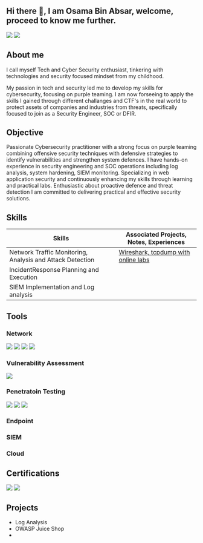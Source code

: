 ## Hi there 👋, I am Osama Bin Absar, welcome, proceed to know me further.


<a href="https://linkedin.com/osamabinabsar/"><img src="https://img.shields.io/badge/-LinkedIn-0072b1?&stile=for-the-badge&logo=linkedin&logoColor=white" /></a>
<a href="https://linktr.ee/osamabinabsar/"><img src="[https://img.shields.io/badge/-LinkedIn-0072b1?&stile=for-the-badge&logo=linkedin&logoColor=white](<https://img.shields.io/badge/-Linktree-39E0D5?style=for-the-badge&logo=linktree&logoColor=white)](https://linktr.ee/osamabinabsar>)" /></a>

## About me

I call myself Tech and Cyber Security enthusiast, tinkering with technologies and security focused mindset from my childhood.

My passion in tech and security led me to develop my skills for cybersecurity, focusing on purple teaming. I am now forseeing to apply the skills I gained through different challanges and CTF's in the real world to protect assets of companies and industries from threats, specifically focused to join as a Security Engineer, SOC or DFIR.


## Objective

Passionate Cybersecurity practitioner with a strong focus on purple teaming combining offensive security 
techniques with defensive strategies to identify vulnerabilities and strengthen system defences. I have hands-on 
experience in security engineering and SOC operations including log analysis, system hardening, SIEM 
monitoring. Specializing in web application security and continuously enhancing my skills through learning and 
practical labs. Enthusiastic about proactive defence and threat detection I am committed to delivering practical and 
effective security solutions.





## Skills

| Skills                                                         | Associated Projects, Notes, Experiences                    |
|---------------------------------------------------------------|------------------------------------------------------------| 
| Network Traffic Monitoring, Analysis and Attack Detection     |<a href="https://www.notion.so/learningselfstudy/Network-Traffic-Analysis-64730a958fde424d9767b5ee0a6efca2">Wireshark, tcpdump with online labs| 
| IncidentResponse Planning and Execution                       | 
| SIEM Implementation and Log analysis                          | 




 ## Tools


 ### Network
 <div>
   <img src="https://img.shields.io/badge/-Wireshark-1679A7?style=for-the-badge&logo=Wireshark&logoColor=white"  />
   <img src="https://img.shields.io/badge/-Suricata-EF3B2D?style=for-the-badge&logo=Suricata&logoColor=white"  />
   <img src="https://img.shields.io/badge/-Zeek-ZZZBB4?style=for-the-badge&logo=Zeek&logoColor=white"  />
   <img src="https://img.shields.io/badge/-Snort-FC77C2?style=for-the-badge&logo=Snort&logoColor=white"  />
   


   
 </div>

### Vulnerability Assessment

<div>
  <img src="https://img.shields.io/badge/-Nmap-367ADF?style=for-the-badge&logo=Nmap&logoColor=white" />
  
</div>


### Penetratoin Testing
<div>
  <img src="https://img.shields.io/badge/-Metasploit-2A3A4B?style=for-the-badge&logo=Metasploit&logoColor=white"  />
  <img src="https://img.shields.io/badge/-Burp_Suite-FF6600?style=for-the-badge&logo=Burp-Suite&logoColor=white"  />
  <img src="https://img.shields.io/badge/-John_the_Ripper-1A1A1A?style=for-the-badge&logo=John-The-Ripper&logoColor=white"  />
</div>


 
 ### Endpoint



 ### SIEM




### Cloud


## Certifications
<div>
  <img src="https://img.shields.io/badge/-CompTIA_Security%2B-00ABE7?style=for-the-badge&logo=CompTIA&logoColor=white"  />
  <img src="https://img.shields.io/badge/-Google_Cloud_Security_Engineer-4285F4?style=for-the-badge&logo=Google-Cloud&logoColor=white"  />

  
</div>


 ## Projects

- Log Analysis
- OWASP Juice Shop
- 

<!--
**osamabinabsar/osamabinabsar** is a ✨ _special_ ✨ repository because its `README.md` (this file) appears on your GitHub profile.

Here are some ideas to get you started:

- 🔭 I’m currently working on ...
- 🌱 I’m currently learning ...
- 👯 I’m looking to collaborate on ...
- 🤔 I’m looking for help with ...
- 💬 Ask me about ...
- 📫 How to reach me: ...
- 😄 Pronouns: ...
- ⚡ Fun fact: ...
-->

